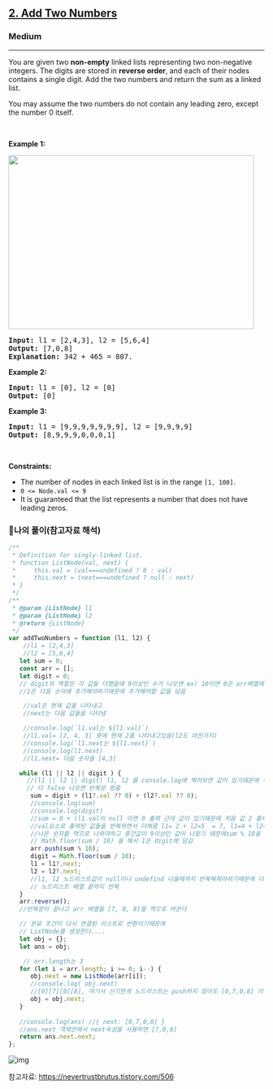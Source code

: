 <h2><a href="https://leetcode.com/problems/add-two-numbers/">2. Add Two Numbers</a></h2><h3>Medium</h3><hr><div><p>You are given two <strong>non-empty</strong> linked lists representing two non-negative integers. The digits are stored in <strong>reverse order</strong>, and each of their nodes contains a single digit. Add the two numbers and return the sum&nbsp;as a linked list.</p>

<p>You may assume the two numbers do not contain any leading zero, except the number 0 itself.</p>

<p>&nbsp;</p>
<p><strong class="example">Example 1:</strong></p>
<img alt="" src="https://assets.leetcode.com/uploads/2020/10/02/addtwonumber1.jpg" style="width: 483px; height: 342px;">
<pre><strong>Input:</strong> l1 = [2,4,3], l2 = [5,6,4]
<strong>Output:</strong> [7,0,8]
<strong>Explanation:</strong> 342 + 465 = 807.
</pre>

<p><strong class="example">Example 2:</strong></p>

<pre><strong>Input:</strong> l1 = [0], l2 = [0]
<strong>Output:</strong> [0]
</pre>

<p><strong class="example">Example 3:</strong></p>

<pre><strong>Input:</strong> l1 = [9,9,9,9,9,9,9], l2 = [9,9,9,9]
<strong>Output:</strong> [8,9,9,9,0,0,0,1]
</pre>

<p>&nbsp;</p>
<p><strong>Constraints:</strong></p>

<ul>
	<li>The number of nodes in each linked list is in the range <code>[1, 100]</code>.</li>
	<li><code>0 &lt;= Node.val &lt;= 9</code></li>
	<li>It is guaranteed that the list represents a number that does not have leading zeros.</li>
</ul>
</div>

### 🤔나의 풀이(참고자료 해석)

```javascript
/**
 * Definition for singly-linked list.
 * function ListNode(val, next) {
 *     this.val = (val===undefined ? 0 : val)
 *     this.next = (next===undefined ? null : next)
 * }
 */
/**
 * @param {ListNode} l1
 * @param {ListNode} l2
 * @return {ListNode}
 */
var addTwoNumbers = function (l1, l2) {
    //l1 = [2,4,3]
    //l2 = [5,6,4]
   let sum = 0;
   const arr = [];
   let digit = 0; 
   // digit의 역할은 각 값을 더했을때 9이상인 수가 나오면 ex) 10이면 0은 arr배열에 담고
   //1은 다음 숫자에 추가해야하기때문에 추가해야할 값을 담음

    //val은 현재 값을 나타내고
    //next는 다음 값들을 나타냄 

    //console.log(`l1.val는 ${l1.val}`)
    //l1.val= [2, 4, 3] 중에 현재 2를 나타내고있음(l2도 마찬가지)
    //console.log(`l1.next는 ${l1.next}`)
    //console.log(l1.next)
    //l1.next= 다음 숫자들 [4,3]

   while (l1 || l2 || digit ) {
     //(l1 || l2 || digit) l1, l2 를 console.log에 찍어보면 값이 있기때문에 위 조건은 true로 나온다
     // 다 false 나오면 반복문 멈춤
      sum = digit + (l1?.val ?? 0) + (l2?.val ?? 0);
      //console.log(sum)
      //console.log(digit)
      //sum = 0 + (l1.val이 null 이면 0 출력 근데 값이 있기때문에 처음 값 2 출력) + (l1과 마찬가지로 5출력)
      //val요소로 출력된 값들을 반복하면서 더해줌 l1= 2 + l2=5  = 7, l1=4 + l2=6  = 10 , l1= 3 + l2=4  = 7 인데
      //나온 숫자를 역으로 나와야하고 중간값이 9이상인 값이 나왔기 때문에sum % 10을 해줘서 나머지값인 0은 arr에 담기고
      // Math.floor(sum / 10) 을 해서 1은 digit에 담김
      arr.push(sum % 10);
      digit = Math.floor(sum / 10);
      l1 = l1?.next; 
      l2 = l2?.next;
      //l1, l2 노드리스트값이 null이나 undefind 나올때까지 반복해줘야하기때문에 다음값을 각 l1, l2에 담는다
      // 노드리스트 배열 끝까지 반복 
   }
   arr.reverse();
   //반복문이 끝나고 arr 배열을 [7, 0, 8]을 역으로 바꾼다

   // 완료 조건이 다시 연결된 리스트로 반환이기때문에
   // ListNode를 생성한다....
   let obj = {};
   let ans = obj;

    // arr.length는 3
   for (let i = arr.length; i >= 0; i--) {
      obj.next = new ListNode(arr[i]);
      //console.log( obj.next) 
      //[0][7][0][8], 여기서 신기한게 노드리스트는 push하지 않아도 [0,7,0,8] 이렇게 추가된다..?
      obj = obj.next;
   }
    
   //console.log(ans) //{ next: [0,7,0,8] }
   //ans.next 객체안에서 next속성을 사용하면 [7,0,8]
   return ans.next.next;
};

```

![img](https://github.com/namminimi/LeetCode/assets/111848336/f3d78cac-e1f1-436f-9161-89c9d18f5169)


참고자료: https://nevertrustbrutus.tistory.com/506

